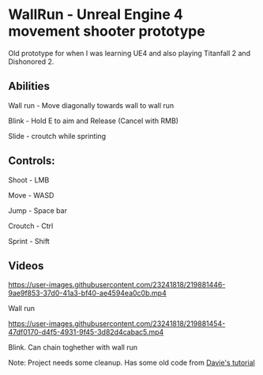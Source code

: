 # WallRun - Unreal Engine 4 movement shooter prototype

Old prototype for when I was learning UE4 and also playing Titanfall 2 and Dishonored 2.

## Abilities

Wall run - Move diagonally towards wall to wall run

Blink - Hold E to aim and Release (Cancel with RMB)

Slide - croutch while sprinting

## Controls:

Shoot - LMB

Move - WASD

Jump - Space bar

Croutch - Ctrl

Sprint - Shift



## Videos
https://user-images.githubusercontent.com/23241818/219881446-9ae9f853-37d0-41a3-bf40-ae4594ea0c0b.mp4

Wall run

https://user-images.githubusercontent.com/23241818/219881454-47df0170-d4f5-4931-9f45-3d82d4cabac5.mp4

Blink. Can chain toghether with wall run


Note: Project needs some cleanup. Has some old code from [Davie's tutorial](https://youtu.be/gsWHj8GbsfM)
